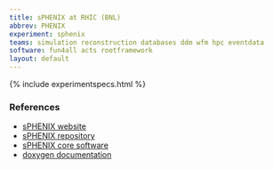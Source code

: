 ```yaml
---
title: sPHENIX at RHIC (BNL)
abbrev: PHENIX
experiment: sphenix
teams: simulation reconstruction databases ddm wfm hpc eventdata
software: fun4all acts rootframework
layout: default
---
```


{% include experimentspecs.html %}

### References

- [sPHENIX website](https://wiki.bnl.gov/sPHENIX/index.php/SPHENIX)
- [sPHENIX repository](https://github.com/sPHENIX-Collaboration)
- [sPHENIX core software](https://github.com/sPHENIX-Collaboration/coresoftware)
- [doxygen documentation](https://www.phenix.bnl.gov/WWW/sPHENIX/doxygen/html/)
